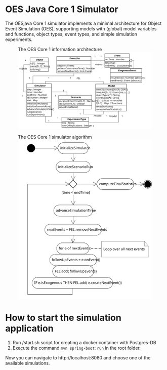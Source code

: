 # OES Java Core 1 Simulator 

The OESjava Core 1 simulator implements a minimal architecture for Object Event Simulation (OES), supporting models with 
(global) model variables and functions, object types, event types, and simple simulation experiments.

<figure><figcaption>The OES Core 1 information architecture</figcaption>
 <img src="../../docs/OES-Core0.svg">
</figure>

<figure><figcaption>The OES Core 1 simulator algorithm</figcaption>
 <img src="../../docs/OES-Core0-runStandaloneScenario.svg">
</figure>

# How to start the simulation application

1. Run /start.sh script for creating a docker container with Postgres-DB
2. Execute the command `mvn spring-boot:run` in the root folder.

Now you can navigate to http://localhost:8080 and choose one of the available simulations.
